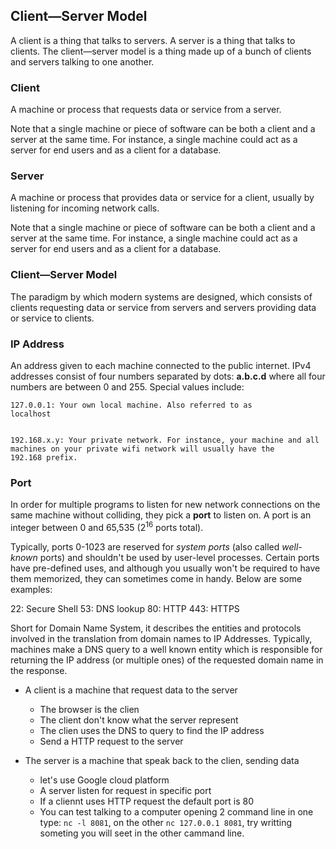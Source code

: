 ## Client—Server Model

A client is a thing that talks to servers.
A server is a thing that talks to clients.
The client—server model is a thing made up of a
bunch of clients and servers talking to one another.

### Client

  A machine or process that requests data or service from a server.

  Note that a single machine or piece of software can be both a client and a
  server at the same time. For instance, a single machine could act as a server
  for end users and as a client for a database.

### Server

  A machine or process that provides data or service for a client, usually by
  listening for incoming network calls.

  Note that a single machine or piece of software can be both a client and a
  server at the same time. For instance, a single machine could act as a server
  for end users and as a client for a database.

### Client—Server Model

  The paradigm by which modern systems are designed, which consists of clients
  requesting data or service from servers and servers providing data or service
  to clients.

### IP Address

  An address given to each machine connected to the public internet. IPv4
  addresses consist of four numbers separated by dots: <b>a.b.c.d</b> where all
  four numbers are between 0 and 255. Special values include:

    127.0.0.1: Your own local machine. Also referred to as
    localhost


    192.168.x.y: Your private network. For instance, your machine and all
    machines on your private wifi network will usually have the
    192.168 prefix.

### Port

  In order for multiple programs to listen for new network connections on the
  same machine without colliding, they pick a <b>port</b> to listen on. A port
  is an integer between 0 and 65,535 (2<sup>16</sup> ports total).

  Typically, ports 0-1023 are reserved for <i>system ports</i> (also called
  <i>well-known</i> ports) and shouldn't be used by user-level processes.
  Certain ports have pre-defined uses, and although you usually won't be
  required to have them memorized, they can sometimes come in handy. Below are
  some examples:

  22: Secure Shell
  53: DNS lookup
  80: HTTP
  443: HTTPS

Short for Domain Name System, it describes the entities and protocols involved in the
translation from domain names to IP Addresses. Typically, machines make a DNS query to
a well known entity which is responsible for returning the IP address (or multiple ones)
of the requested domain name in the response.

* A client is a machine that request data to the server
  * The browser is the clien
  * The client don't know what the server represent
  * The clien uses the DNS to query to find the IP address
  * Send a HTTP request to the server

* The server is a machine that speak back to the clien, sending data
  * let's use Google cloud platform
  * A server listen for request in specific port
  * If a cliennt uses HTTP request the default port is 80
  * You can test talking to a computer opening 2 command line in one type:
   `nc -l 8081`, on the other
   `nc 127.0.0.1 8081`, try writting someting you will seet in the other cammand line.
